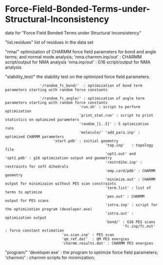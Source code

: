 # Force-Field-Bonded-Terms-under-Structural-Inconsistency
data for "Force Field Bonded Terms under Structural Inconsistency"

"list.residues" list of residues in the data set

"nma/"              optimization of CHARMM force field parameters for bond and angle terms; and normal mode analysis;
                    'nma.charmm.inp/out' : CHARMM script/output for NMA analysis
		    'nma.inp/out' : G16 script/output for NMA analysis


"stability_test/"   the stability test on the optimized force field parameters.

                    '/random_fc_bond/'  : optimization of bond term parameters starting with random force constants

                    '/random_fc_angle/' : optimization of angle term parameters starting with random force constants
                                      'run.sh' : script to perform optimization
                                      'print_stat.run' : script to print statistics on optimized parameters
                                      'random_[1..5]' : 5 optimization runs 
                                      'molecule/' 'add_para.inp' : optimized CHARMM parameters
						  'start.pdb' : initial geometry
                                                  'top.inp'   : topology file
                                                  'opt1.out' and 'opt1.pdb' : g16 optimization output and geometry
                                                  'restrdihe.inp' : restraints for soft dihedrals
                                                  'emp.card/pdb' : CHARMM geometry
                                                  'minimize.out' : CHARMM output for minimizaion without PES scan constraints
                                                  'term.list' : list of terms to optimize
                                                  'pes.out' : CHARMM output for PES scans
                                                  'intra.inp' : script for the optimization program (developer.exe)
                                                  'intra.out' : optimization output
                                                  'bond/' : G16 PES scans
                                                          'fc.inp/fc.out' : force constant estimation
							  'xx.scan.inp' : PES scan
							  'qm_ref.dat'  : QM PES energies
							  'charmm.results.dat' : CHARMM PES energies

"program/"          'developer.exe' : the program to optimize force field parameters; 
                    'charmm/' : charmm scripts for minimization; 
